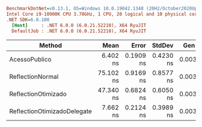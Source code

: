 ``` ini

BenchmarkDotNet=v0.13.1, OS=Windows 10.0.19042.1348 (20H2/October2020Update)
Intel Core i9-10900K CPU 3.70GHz, 1 CPU, 20 logical and 10 physical cores
.NET SDK=6.0.100
  [Host]     : .NET 6.0.0 (6.0.21.52210), X64 RyuJIT
  DefaultJob : .NET 6.0.0 (6.0.21.52210), X64 RyuJIT


```
|                      Method |      Mean |     Error |    StdDev |  Gen 0 | Allocated |
|---------------------------- |----------:|----------:|----------:|-------:|----------:|
|               AcessoPublico |  6.402 ns | 0.1909 ns | 0.4230 ns | 0.0031 |      32 B |
|            ReflectionNormal | 75.102 ns | 0.9169 ns | 0.8577 ns | 0.0030 |      32 B |
|         ReflectionOtimizado | 47.340 ns | 0.6824 ns | 0.6050 ns | 0.0030 |      32 B |
| ReflectionOtimizadoDelegate |  7.662 ns | 0.2124 ns | 0.3989 ns | 0.0031 |      32 B |
